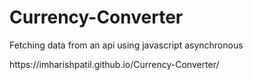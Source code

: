 # Currency-Converter
<p>Fetching data from an api using javascript asynchronous </p>
https://imharishpatil.github.io/Currency-Converter/
